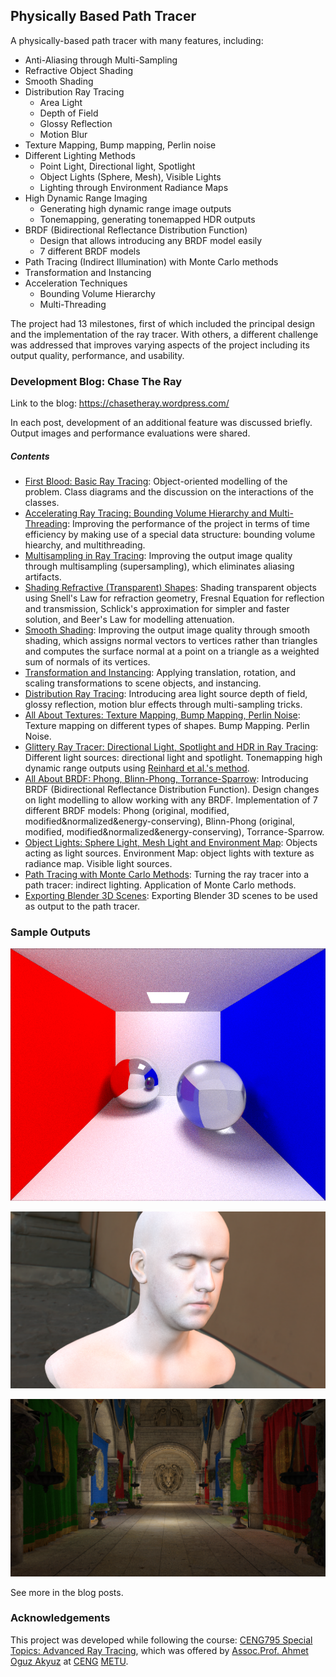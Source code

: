 ## Physically Based Path Tracer
A physically-based path tracer with many features, including:
- Anti-Aliasing through Multi-Sampling
- Refractive Object Shading
- Smooth Shading
- Distribution Ray Tracing
  - Area Light
  - Depth of Field
  - Glossy Reflection
  - Motion Blur
- Texture Mapping, Bump mapping, Perlin noise
- Different Lighting Methods
  - Point Light, Directional light, Spotlight
  - Object Lights (Sphere, Mesh), Visible Lights
  - Lighting through Environment Radiance Maps
- High Dynamic Range Imaging
  - Generating high dynamic range image outputs
  - Tonemapping, generating tonemapped HDR outputs
- BRDF (Bidirectional Reflectance Distribution Function)
  - Design that allows introducing any BRDF model easily
  - 7 different BRDF models
- Path Tracing (Indirect Illumination) with Monte Carlo methods
- Transformation and Instancing
- Acceleration Techniques
  - Bounding Volume Hierarchy
  - Multi-Threading

The project had 13 milestones, first of which included the principal design and the implementation of the ray tracer. With others, a different challenge was addressed that improves varying aspects of the project including its output quality, performance, and usability.

### Development Blog: Chase The Ray
Link to the blog: https://chasetheray.wordpress.com/

In each post, development of an additional feature was discussed briefly. Output images and performance evaluations were shared.

##### Contents
- [First Blood: Basic Ray Tracing](https://chasetheray.wordpress.com/2018/03/01/first-blood-basic-ray-tracer/): Object-oriented modelling of the problem. Class diagrams and the discussion on the interactions of the classes.
- [Accelerating Ray Tracing: Bounding Volume Hierarchy and Multi-Threading](https://chasetheray.wordpress.com/2018/03/28/accelerating-ray-tracing-bounding-volume-hierarchy-and-multi-threading/): Improving the performance of the project in terms of time efficiency by making use of a special data structure: bounding volume hiearchy, and multithreading.
- [Multisampling in Ray Tracing](https://chasetheray.wordpress.com/2018/03/28/multisampling-in-ray-tracing/): Improving the output image quality through multisampling (supersampling), which eliminates aliasing artifacts.
- [Shading Refractive (Transparent) Shapes](https://chasetheray.wordpress.com/2018/03/29/shading-refractive-transparent-shapes/): Shading transparent objects using Snell's Law for refraction geometry, Fresnal Equation for reflection and transmission, Schlick's approximation for simpler and faster solution, and Beer's Law for modelling attenuation.
- [Smooth Shading](https://chasetheray.wordpress.com/2018/04/07/smooth-shading/): Improving the output image quality through smooth shading, which assigns normal vectors to vertices rather than triangles and computes the surface normal at a point on a triangle as a weighted sum of normals of its vertices.
- [Transformation and Instancing](https://chasetheray.wordpress.com/2018/04/18/transformation-and-instancing/): Applying translation, rotation, and scaling transformations to scene objects, and instancing.
- [Distribution Ray Tracing](https://chasetheray.wordpress.com/2018/04/18/distribution-ray-tracing/): Introducing area light source depth of field, glossy reflection, motion blur effects through multi-sampling tricks.
- [All About Textures: Texture Mapping, Bump Mapping, Perlin Noise](https://chasetheray.wordpress.com/2018/05/02/all-about-textures-texture-mapping-bump-mapping-perlin-noise/): Texture mapping on different types of shapes. Bump Mapping. Perlin Noise.
- [Glittery Ray Tracer: Directional Light, Spotlight and HDR in Ray Tracing](https://chasetheray.wordpress.com/2018/05/07/glittery-ray-tracer-directional-light-spot-light-and-hdr-in-ray-tracing/): Different light sources: directional light and spotlight. Tonemapping high dynamic range outputs using [Reinhard et al.'s method](http://www.cmap.polytechnique.fr/~peyre/cours/x2005signal/hdr_photographic.pdf).
- [All About BRDF: Phong, Blinn-Phong, Torrance-Sparrow](https://chasetheray.wordpress.com/2018/05/26/all-about-brdf-phong-blinn-phong-torrance-sparrow/): Introducing BRDF (Bidirectional Reflectance Distribution Function). Design changes on light modelling to allow working with any BRDF. Implementation of 7 different BRDF models: Phong (original, modified, modified&normalized&energy-conserving), Blinn-Phong (original, modified, modified&normalized&energy-conserving), Torrance-Sparrow.
- [Object Lights: Sphere Light, Mesh Light and Environment Map](https://chasetheray.wordpress.com/2018/06/19/object-lights-sphere-light-mesh-light-and-environment-map/): Objects acting as light sources. Environment Map: object lights with texture as radiance map. Visible light sources.
- [Path Tracing with Monte Carlo Methods](https://chasetheray.wordpress.com/2018/06/19/path-tracing-with-monte-carlo-methods/): Turning the ray tracer into a path tracer: indirect lighting. Application of Monte Carlo methods.
- [Exporting Blender 3D Scenes](https://chasetheray.wordpress.com/2018/06/20/exporting-blender-3d-scenes/): Exporting Blender 3D scenes to be used as output to the path tracer.

### Sample Outputs

![Cornellbox Path Traced: Direct + Indirect Lighting](sample_outputs/cornellbox_path_uniform_100.png)

![Head Spherical Environment Light](sample_outputs/head_env_light.png)

![Sponza Path Traced: Direct + Indirect Lighting](sample_outputs/sponza_path.png)

See more in the blog posts.

### Acknowledgements
This project was developed while following the course: [CENG795 Special Topics: Advanced Ray Tracing](https://catalog.metu.edu.tr/course.php?prog=571&course_code=5710795), which was offered by [Assoc.Prof. Ahmet Oguz Akyuz](user.ceng.metu.edu.tr/~akyuz) at [CENG](http://ceng.metu.edu.tr) [METU](http://www.metu.edu.tr).
